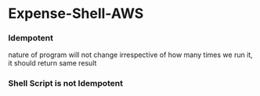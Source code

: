 # Expense-Shell-AWS

### Idempotent
nature of program will not change irrespective of how many times we run it, it should return same result 

### Shell Script is not Idempotent
